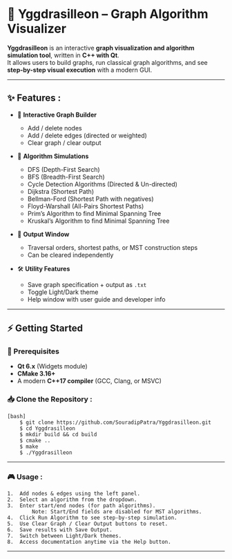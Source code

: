 # 🌳 Yggdrasilleon – Graph Algorithm Visualizer

**Yggdrasilleon** is an interactive **graph visualization and algorithm simulation tool**, written in **C++ with Qt**.  
It allows users to build graphs, run classical graph algorithms, and see **step-by-step visual execution** with a modern GUI.  

----------------------------------------------------------------------------------------------------

## ✨ Features :

- 🎨 **Interactive Graph Builder**  
  - Add / delete nodes  
  - Add / delete edges (directed or weighted)  
  - Clear graph / clear output  

- 🧮 **Algorithm Simulations**  
  - DFS (Depth-First Search)  
  - BFS (Breadth-First Search)
  - Cycle Detection Algorithms (Directed & Un-directed) 
  - Dijkstra (Shortest Path)  
  - Bellman-Ford (Shortest Path with negatives)  
  - Floyd-Warshall (All-Pairs Shortest Paths)  
  - Prim’s Algorithm to find Minimal Spanning Tree
  - Kruskal’s Algorithm to find Minimal Spanning Tree

- 📜 **Output Window**  
  - Traversal orders, shortest paths, or MST construction steps  
  - Can be cleared independently  

- 🛠️ **Utility Features**  
  - Save graph specification + output as `.txt`  
  - Toggle Light/Dark theme  
  - Help window with user guide and developer info  

----------------------------------------------------------------------------------------------------

## ⚡ Getting Started

### 🔧 Prerequisites

- **Qt 6.x** (Widgets module)  
- **CMake 3.16+**  
- A modern **C++17 compiler** (GCC, Clang, or MSVC)  

### 📥 Clone the Repository :

    [bash]
        $ git clone https://github.com/SouradipPatra/Yggdrasilleon.git
        $ cd Yggdrasilleon
        $ mkdir build && cd build
        $ cmake ..
        $ make
        $ ./Yggdrasilleon

----------------------------------------------------------------------------------------------------

### 🎮 Usage :

    1.  Add nodes & edges using the left panel.
    2.  Select an algorithm from the dropdown.
    3.  Enter start/end nodes (for path algorithms).
            Note: Start/End fields are disabled for MST algorithms.
    4.  Click Run Algorithm to see step-by-step simulation.
    5.  Use Clear Graph / Clear Output buttons to reset.
    6.  Save results with Save Output.
    7.  Switch between Light/Dark themes.
    8.  Access documentation anytime via the Help button.

----------------------------------------------------------------------------------------------------
